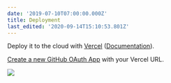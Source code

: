 ```yaml
---
date: '2019-07-10T07:00:00.000Z'
title: Deployment
last_edited: '2020-09-14T15:10:53.801Z'
---
```

Deploy it to the cloud with [Vercel](https://vercel.com/import?filter=next.js&utm_source=github&utm_medium=readme&utm_campaign=next-example) ([Documentation](https://nextjs.org/docs/deployment)).

[Create a new GitHub OAuth App](https://tinacms.org/guides/nextjs/github/github-oauth-app) with your Vercel URL.

![](/images/vercel-deployment.png)

